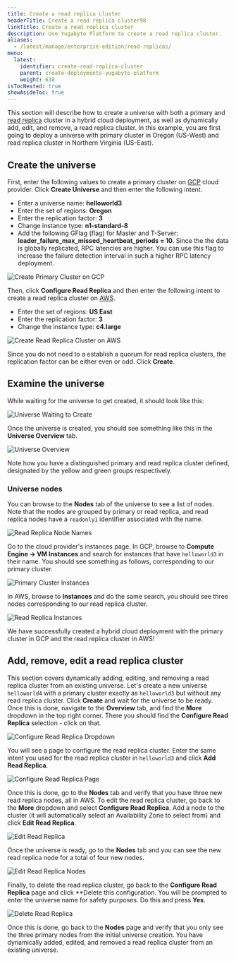 ```yaml
---
title: Create a read replica cluster
headerTitle: Create a read replica cluster98
linkTitle: Create a read replica cluster
description: Use Yugabyte Platform to create a read replica cluster.
aliases:
  - /latest/manage/enterprise-edition/read-replicas/
menu:
  latest:
    identifier: create-read-replica-cluster
    parent: create-deployments-yugabyte-platform
    weight: 638
isTocNested: true
showAsideToc: true
---
```


This section will describe how to create a universe with both a primary and [read replica](../../../architecture/concepts/replication/#read-only-replicas) cluster in a hybrid cloud deployment, as well as dynamically add, edit, and remove, a read replica cluster. In this example, you are first going to deploy a universe with primary cluster in Oregon (US-West) and read replica cluster in Northern Virginia (US-East).

## Create the universe

First, enter the following values to create a primary cluster on [GCP](../../deploy/configure-providers/gcp) cloud provider. Click **Create Universe** and then enter the following intent.

- Enter a universe name: **helloworld3**
- Enter the set of regions: **Oregon**
- Enter the replication factor: **3**
- Change instance type: **n1-standard-8**
- Add the following GFlag (flag) for Master and T-Server: **leader_failure_max_missed_heartbeat_periods = 10**. Since the the data is globally replicated, RPC latencies are higher. You can use this flag to increase the failure detection interval in such a higher RPC latency deployment.

![Create Primary Cluster on GCP](/images/ee/primary-cluster-creation.png)

Then, click **Configure Read Replica** and then enter the following intent to create a read replica
cluster on [AWS](../../../deploy/enterprise-edition/configure-providers/#configure-aws).

- Enter the set of regions: **US East**
- Enter the replication factor: **3**
- Change the instance type: **c4.large**

![Create Read Replica Cluster on AWS](/images/ee/read-replica-creation.png)

Since you do not need to a establish a quorum for read replica clusters, the replication factor can be
either even or odd. Click **Create**.

## Examine the universe

While waiting for the universe to get created, it should look like this:

![Universe Waiting to Create](/images/ee/universe-waiting.png)

Once the universe is created, you should see something like this in the **Universe Overview** tab.

![Universe Overview](/images/ee/universe-overview.png)

Note how you have a distinguished primary and read replica cluster defined, designated by the yellow and green groups respectively.

### Universe nodes

You can browse to the **Nodes** tab of the universe to see a list of nodes. Note that the nodes are grouped by primary or read replica, and read replica nodes have a `readonly1` identifier associated with the name.

![Read Replica Node Names](/images/ee/read-replica-node-names.png)

Go to the cloud provider's instances page. In GCP, browse to **Compute Engine -> VM Instances** and search for instances that have `helloworld3` in their name. You should see something as follows, corresponding to our primary cluster.

![Primary Cluster Instances](/images/ee/gcp-node-list.png)

In AWS, browse to **Instances** and do the same search, you should see three nodes corresponding to our read
replica cluster.

![Read Replica Instances](/images/ee/aws-node-list.png)

We have successfully created a hybrid cloud deployment with the primary cluster in GCP
and the read replica cluster in AWS!

## Add, remove, edit a read replica cluster

This section covers dynamically adding, editing, and removing a read replica cluster from an
existing universe. Let's create a new universe `helloworld4` with a primary cluster exactly as `helloworld3` but without any read replica cluster. Click **Create** and wait for the universe to be ready. Once this is done,
navigate to the **Overview** tab, and find the **More** dropdown in the top right corner. There you should
find the **Configure Read Replica** selection - click on that.

![Configure Read Replica Dropdown](/images/ee/configure-read-replica-dropdown.png)

You will see a page to configure the read replica cluster. Enter the same intent you used for the
read replica cluster in `helloworld3` and click **Add Read Replica**.

![Configure Read Replica Page](/images/ee/configure-read-replica-page.png)

Once this is done, go to the **Nodes** tab and verify that you have three new read replica nodes, all in AWS.
To edit the read replica cluster, go back to the **More** dropdown and select **Configure Read Replica**. Add a
node to the cluster (it will automatically select an Availability Zone to select from) and click
**Edit Read Replica**.

![Edit Read Replica](/images/ee/edit-read-replica.png)

Once the universe is ready, go to the **Nodes** tab and you can see the new read replica node for a
total of four new nodes.

![Edit Read Replica Nodes](/images/ee/add-rr-4-nodes.png)

Finally, to delete the read replica cluster, go back to the **Configure Read Replica** page and click **Delete
this configuration. You will be prompted to enter the universe name for safety purposes. Do this and
press **Yes**.

![Delete Read Replica](/images/ee/configure-read-replica-delete.png)

Once this is done, go back to the **Nodes** page and verify that you only see the three primary nodes from
the initial universe creation. You have dynamically added, edited, and removed a read replica
cluster from an existing universe.
